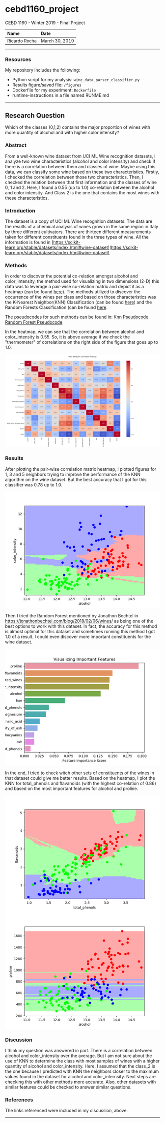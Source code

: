 # cebd1160_project
CEBD 1160 - Winter 2019 - Final Project

| Name | Date |
|:-------|:---------------|
|Ricardo Rocha| March 30, 2019|

-----

### Resources
My repository includes the following:

- Python script for my analysis: `wine_data_parser_classifier.py`
- Results figure/saved file: `/figures`
- Dockerfile for my experiment: `Dockerfile`
- runtime-instructions in a file named RUNME.md

-----

## Research Question
Which of the classes (0,1,2) contains the major proportion of wines with more quantity of alcohol and with higher color intensity?

### Abstract

From a well-known wine dataset from UCI ML Wine recognition datasets, I analyze two wine characteristics (alcohol and color intensity) and check if there is a correlation between them and classes of wine. Maybe using this data, we can classify some wine based on these two characteristics. Firstly, I checked the correlation between those two characteristics. Then, I checked the relation between that first information and the classes of wine 0, 1 and 2. Here, I found a 0.55 (up to 1.0) co-relation between the alcohol and color intensity. And Class 2 is the one that contains the most wines with these characteristics.


### Introduction

The dataset is a copy of UCI ML Wine recognition datasets. The data are the results of a chemical analysis of wines grown in the same region in Italy by three different cultivators. There are thirteen different measurements taken for different constituents found in the three types of wine. All the information is found in [https://scikit-learn.org/stable/datasets/index.html#wine-dataset](https://scikit-learn.org/stable/datasets/index.html#wine-dataset)

### Methods

In order to discover the potential co-relation amongst alcohol and color_intensity, the method used for visualizing in two dimensions (2-D) this data was to leverage a pair-wise co-relation matrix and depict it as a heatmap (can be found [here](https://towardsdatascience.com/the-art-of-effective-visualization-of-multi-dimensional-data-6c7202990c57)). The methods utilized to discover the occurrence of the wines per class and based on those characteristics was the K-Nearest Neighbor(KNN) Classification (can be found [here](https://www.datacamp.com/community/tutorials/k-nearest-neighbor-classification-scikit-learn)) and the Random Forests Classification (can be found [here](https://www.datacamp.com/community/tutorials/random-forests-classifier-python#building). 

The pseudocodes for such methods can be found in:
[Knn Pseudocode](https://towardsdatascience.com/k-nearest-neighbours-introduction-to-machine-learning-algorithms-18e7ce3d802a)
[Random Forest Pseudocode](https://syncedreview.com/2017/10/24/how-random-forest-algorithm-works-in-machine-learning/)

In the heatmap, we can see that the correlation between alcohol and color_intensity is 0.55. So, it is above average if we check the "thermometer" of correlations on the right side of the figure that goes up to 1.0. 

![Wine_Attributes_Correlation_Heatmap](./figures/Wine_Attributes_Correlation_Heatmap.png)

### Results
After plotting the pair-wise correlation matrix heatmap, I plotted figures for 1, 3 and 5 neighbors trying to improve the performance of the KNN algorithm on the wine dataset. But the best accuracy that I got for this classifier was 0.78 up to 1.0.

![KNN_wine-alcohol_color_intensity](./figures/KNN_wine-alcohol_color_intensity.png)

Then I tried the Random Forest mentioned by Jonathon Bechtel in https://jonathonbechtel.com/blog/2018/02/06/wines/ as being one of the best options to work with this dataset. In fact, the accuracy for this method is almost optimal for this dataset and sometimes running this method I got 1.0 of a result. I could even discover more important constituents for the wine dataset.

![Important_Wine_Features](./figures/Important_Wine_Features.png)

In the end, I tried to check witch other sets of constituents of the wines in that dataset could give me better results. Based on the heatmap, I plot the KNN for total_phenols and flavanoids (with the highest co-relation of 0.86) and based on the most important features for alcohol and proline. 

![KNN_wine-total_phenols_flavanoids](./figures/KNN_wine-total_phenols_flavanoids.png) ![KNN_wine-alcohol_proline](./figures/KNN_wine-alcohol_proline.png)


### Discussion
I think my question was answered in part. There is a correlation between alcohol and color_intensity over the average. But I am not sure about the use of KNN to determine the class with most samples of wines with a higher quantity of alcohol and color_intensity. Here, I assumed that the class_2 is the one because I predicted with KNN the neighbors closer to the maximum values found in the dataset for alcohol and color_internsity. Next steps are checking this with other methods more accurate. Also, other datasets with similar features could be checked to answer similar questions.

### References

The links referenced were included in my discussion, above.

-------

